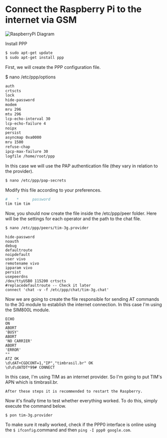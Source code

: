 # Connect the Raspberry Pi to the internet via GSM

![RaspberryPi Diagram](https://github.com/Instituto-Iracema/documentation/blob/main/Firmware/src/gpio_raspberry4.png?raw=true)

Install PPP

```sh
$ sudo apt-get update
$ sudo apt-get install ppp
```

First, we will create the PPP configuration file.
	
$ nano /etc/ppp/options

```sh
auth
crtscts
lock
hide-password
modem
mru 296
mtu 296
lcp-echo-interval 30
lcp-echo-failure 4
noipx
persist
asyncmap 0xa0000
mru 1500
refuse-chap
ipcp-max-failure 30
logfile /home/root/ppp
```


In this case we will use the PAP authentication file (they vary in relation to the provider).
```sh
$ nano /etc/ppp/pap-secrets
```
Modify this file according to your preferences.
```sh
#    *      password
tim tim tim
```

Now, you should now create the file inside the /etc/ppp/peer folder. Here will be the settings for each operator and the path to the chat file.

```sh
$ nano /etc/ppp/peers/tim-3g.provider
```

```
hide-password
noauth
debug
defaultroute
noipdefault
user vivo
remotename vivo
ipparam vivo
persist
usepeerdns
/dev/ttyUSB0 115200 crtscts
#replacedefaultroute -- Check it later
connect 'chat -v -f /etc/ppp/chat/tim-3g.chat'
```

Now we are going to create the file responsible for sending AT commands to the 3G module to establish the internet connection. In this case I'm using the SIM800L module. 

```
ECHO
ON
ABORT
'BUSY'
ABORT
'NO CARRIER'
ABORT
'ERROR'
""
ATZ OK
\d\dAT+CGDCONT=1,"IP","timbrasil.br" OK
\d\d\dATDT*99# CONNECT
```
In this case, I'm using TIM as an internet provider. So I'm going to put TIM's APN which is timbrasil.br.

```After these steps it is recommended to restart the Raspberry.```

Now it's finally time to test whether everything worked. To do this, simply execute the command below.
```
$ pon tim-3g.provider
```


To make sure it really worked, check if the PPP0 interface is online using the ```$ ifconfig```.command and then ```ping -I ppp0 google.com```.
